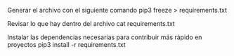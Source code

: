 Generar el archivo con el siguiente comando
pip3 freeze > requirements.txt

Revisar lo que hay dentro del archivo
cat requirements.txt

Instalar las dependencias necesarias para contribuir más rápido en proyectos
pip3 install -r requirements.txt
